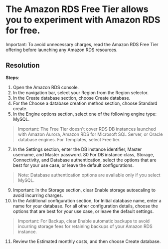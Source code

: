 # The Amazon RDS Free Tier allows you to experiment with Amazon RDS for free.

Important: To avoid unnecessary charges, read the Amazon RDS Free Tier offering before launching any Amazon RDS resources.

## Resolution
**Steps**:
1. Open the Amazon RDS console.
3. In the navigation bar, select your Region from the Region selector.
4. In the Create database section, choose Create database.
5. For the Choose a database creation method section, choose Standard create.
6. In the Engine options section, select one of the following engine type: MySQL.
>Important: The Free Tier doesn't cover RDS DB instances launched with Amazon Aurora, Amazon RDS for Microsoft SQL Server, or Oracle database engines.
For Templates, select Free tier.
7. In the Settings section, enter the DB instance identifier, Master username, and Master password.
80 For DB instance class, Storage, Connectivity, and Database authentication, select the options that are best for your use case, or leave the default configurations.
>Note: Database authentication options are available only if you select MySQL.
9. Important: In the Storage section, clear Enable storage autoscaling to avoid incurring charges.
10. In the Additional configuration section, for Initial database name, enter a name for your database. For all other configuration details, choose the options that are best for your use case, or leave the default settings.
>Important: For Backup, clear Enable automatic backups to avoid incurring storage fees for retaining backups of your Amazon RDS instance.
11. Review the Estimated monthly costs, and then choose Create database.

